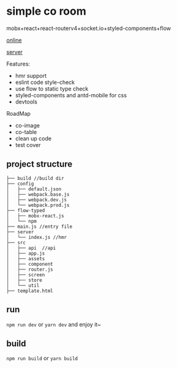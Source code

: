 # simple co room

mobx+react+react-routerv4+socket.io+styled-components+flow 
 
 [online]((http://139.199.152.83:7001/) )

 [server](https://github.com/Sunshine168/co-example-server)

Features:
 * hmr support
 * eslint code style-check
 * use flow to static type check 
 * styled-components and antd-mobile for css
 * devtools
 
 RoadMap
 * co-image
 * co-table
 * clean up code
 * test cover


## project structure

```
├── build //build dir
├── config 
│   ├── default.json
│   ├── webpack.base.js
│   ├── webpack.dev.js
│   └── webpack.prod.js
├── flow-typed
│   ├── mobx-react.js
│   └── npm
├── main.js //entry file
├── server
│   └── index.js //hmr 
├── src
│   ├── api  //api
│   ├── app.js 
│   ├── assets 
│   ├── component
│   ├── router.js
│   ├── screen
│   ├── store
│   └── util
├── template.html
```

## run

`npm run dev` or `yarn dev` and enjoy it~

## build 

`npm run build` or `yarn build`

